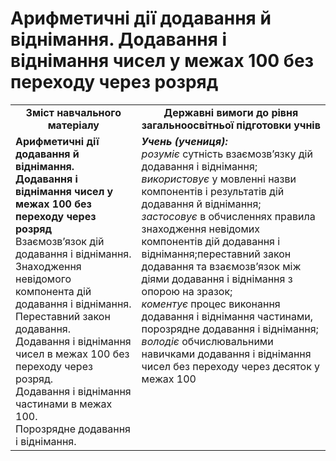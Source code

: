 # Арифметичні дії додавання й віднімання. Додавання і віднімання чисел у межах 100  без переходу через розряд
<table>
  <tr>
    <td width="40%" align="center"><b>Зміст навчального матеріалу<b></td>
    <td width="60%" align="center"><b>Державні вимоги до рівня загальноосвітньої підготовки учнів</b></td>
  </tr>
  <tr>
    <td width="40%" style="vertical-align:top !important;"><b>Арифметичні дії додавання й віднімання. Додавання і віднімання чисел у межах 100  без переходу через розряд</b><br>
Взаємозв’язок дій додавання і віднімання.<br>
Знаходження невідомого компонента дій додавання і віднімання.<br> 
Переставний закон додавання.<br> 
Додавання і віднімання чисел в межах 100 без переходу через розряд.<br> 
Додавання і віднімання частинами в межах 100.<br>  
Порозрядне додавання і віднімання.<br></td>
    <td width="60%" style="vertical-align:top !important;"><i><b>Учень (учениця):</b></i><br>
<i>розуміє</i> сутність взаємозв’язку дій додавання і віднімання;<br>
<i>використовує</i> у мовленні назви компонентів і результатів дій додавання й віднімання;<br>
<i>застосовує</i> в обчисленнях правила знаходження невідомих компонентів дій додавання і віднімання;переставний закон додавання та взаємозв’язок між діями додавання і віднімання з опорою на зразок;<br>
<i>коментує</i>  процес виконання додавання і віднімання частинами, порозрядне додавання і віднімання;<br>
<i>володіє</i> обчислювальними навичками додавання і віднімання чисел без переходу через десяток у межах 100<br></td>
  </tr>
</table>
